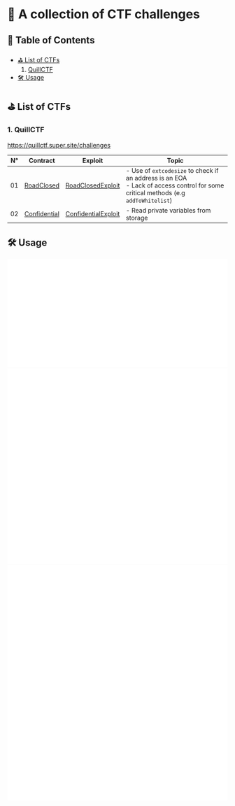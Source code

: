 # 🔐 A collection of CTF challenges

## 📌 Table of Contents

- [⛳️ List of CTFs](#⛳️-list-of-ctfs)  
  1. [QuillCTF](#quillctf)
- [🛠️ Usage](#🛠️-usage)

## ⛳️ List of CTFs

### 1. QuillCTF

<https://quillctf.super.site/challenges>

| N° | Contract                                  | Exploit                                                    | Topic                                                                                                                                |
|----|-------------------------------------------|------------------------------------------------------------|--------------------------------------------------------------------------------------------------------------------------------------|
| 01 | [RoadClosed](src/QuillCTF/RoadClosed.sol) | [RoadClosedExploit](test/QuillCTF/RoadClosedExploit.t.sol) | - Use of `extcodesize` to check if an address is an EOA<br>- Lack of access control for some critical methods (e.g `addToWhitelist`) |
| 02 | [Confidential](src/QuillCTF/Confidential.sol) | [ConfidentialExploit](test/QuillCTF/ConfidentialExploit.t.sol) | - Read private variables from storage

## 🛠️ Usage

<p align="center">
  <img src="doc/cmd-make.svg"  width="1000">
  <img src="doc/cmd-make-exploit.svg"  width="1000">
  <img src="doc/cmd-make-exploit-with-options.svg"  width="1000">
</p>
